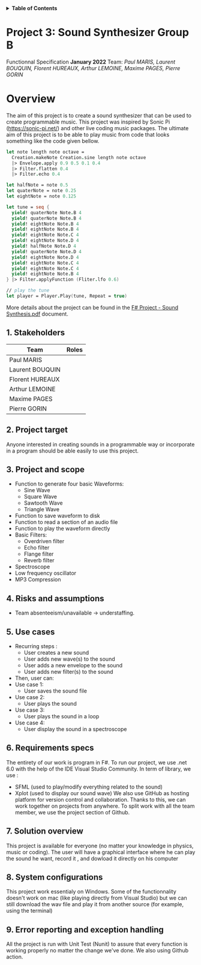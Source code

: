 <details>
<summary><strong id="table_of_contents">Table of Contents</strong></summary>

- [Project 3: Sound Synthesizer Group B](#project-3-sound-synthesizer-group-b)
- [Overview](#overview)
  - [1. Stakeholders](#1-stakeholders)
  - [2. Project target](#2-project-target)
  - [3. Project and scope](#3-project-and-scope)
  - [4. Risks and assumptions](#4-risks-and-assumptions)
  - [5. Use cases](#5-use-cases)
  - [6. Requirements specs](#6-requirements-specs)
  - [7. Solution overview](#7-solution-overview)
  - [8. System configurations](#8-system-configurations)
  - [9. Error reporting and exception handling](#10-error-reporting-and-exception-handling)

</details>

# Project 3: Sound Synthesizer Group B

Functionnal Specification **January 2022**
Team: *Paul MARIS, Laurent BOUQUIN, Florent HUREAUX, Arthur LEMOINE, Maxime PAGES, Pierre GORIN*

# Overview

The aim of this project is to create a sound synthesizer that can be used to create
programmable music. This project was inspired by Sonic Pi (https://sonic-pi.net/) and other live
coding music packages. The ultimate aim of this project is to be able to play music from code that looks something like the code given bellow.
```fsharp
let note length note octave =
  Creation.makeNote Creation.sine length note octave
  |> Envelope.apply 0.9 0.5 0.1 0.4
  |> Filter.flatten 0.4
  |> Filter.echo 0.4

let halfNote = note 0.5
let quaterNote = note 0.25
let eightNote = note 0.125

let tune = seq { 
  yield! quaterNote Note.B 4
  yield! quaterNote Note.B 4
  yield! eightNote Note.B 4
  yield! eightNote Note.B 4
  yield! eightNote Note.C 4
  yield! eightNote Note.D 4
  yield! halfNote Note.D 4
  yield! quaterNote Note.D 4
  yield! eightNote Note.D 4
  yield! eightNote Note.C 4
  yield! eightNote Note.C 4
  yield! eightNote Note.B 4 
} |> Filter.applyFunction (Fliter.lfo 0.6)

// play the tune
let player = Player.Play(tune, Repeat = true)
```
More details about the project can be found in the [F# Project - Sound Synthesis.pdf](https://github.com/PaulMarisOUMary/ALGOSUP_2022_Project_3_B/blob/main/Documentation/F%23%20Project%20-%20Sound%20Synthesis.pdf) document.

## 1. Stakeholders
| Team            | Roles |
| --------------- | ----- |
| Paul MARIS      |       |
| Laurent BOUQUIN |       |
| Florent HUREAUX |       |
| Arthur LEMOINE  |       |
| Maxime PAGES    |       |
| Pierre GORIN    |       |

## 2. Project target
Anyone interested in creating sounds in a programmable way or incorporate in a program should be able easily to use this project. 

## 3. Project and scope
  - Function to generate four basic Waveforms:
    - Sine Wave
    - Square Wave
    - Sawtooth Wave
    - Triangle Wave
  - Function to save waveform to disk
  - Function to read a section of an audio file
  - Function to play the waveform directly
  - Basic Filters:
    - Overdriven filter
    - Echo filter
    - Flange filter
    - Reverb filter
  - Spectroscope
  - Low frequency oscillator
  - MP3 Compression
  
  
## 4. Risks and assumptions
- Team absenteeism/unavailable → understaffing.

## 5. Use cases
- Recurring steps :
  - User creates a new sound
  - User adds new wave(s) to the sound
  - User adds a new envelope to the sound
  - User adds new filter(s) to the sound
- Then, user can:
- Use case 1:
  - User saves the sound file
- Use case 2:
  - User plays the sound
- Use case 3:
  - User plays the sound in a loop
- Use case 4:
  - User display the sound in a spectroscope

## 6. Requirements specs

The entirety of our work is program in F#.
To run our project, we use .net 6.0 with the help of the IDE Visual Studio Community.
In term of library, we use : 
  - SFML (used to play/modify everything related to the sound)
  - Xplot (used to display our sound wave)
We also use GitHub as hosting platform for version control and collaboration. Thanks to this, we can work together on projects from anywhere. To split work with all the team member, we use the project section of Github.

## 7. Solution overview

This project is available for everyone (no matter your knowledge in physics, music or coding).
The user will have a graphical interface where he can play the sound he want, record it , and dowload it directly on his computer

## 8. System configurations

This project work essentialy on Windows.
Some of the functionnality doesn't work on mac (like playing directly from Visual Studio) but we can still download the wav file and play it from another source (for example, using the terminal)

## 9. Error reporting and exception handling

All the project is run with Unit Test (Nunit) to assure that every function is working properly no matter the change we've done.
We also using Github action.
